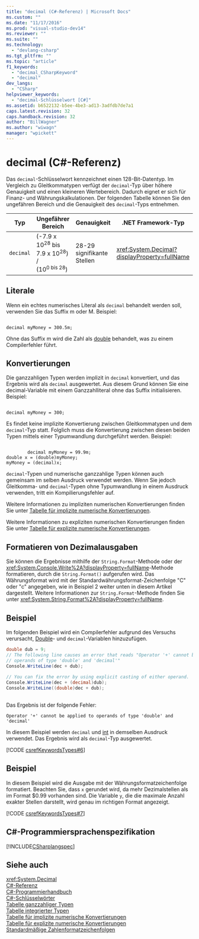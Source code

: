 ```yaml
---
title: "decimal (C#-Referenz) | Microsoft Docs"
ms.custom: ""
ms.date: "11/17/2016"
ms.prod: "visual-studio-dev14"
ms.reviewer: ""
ms.suite: ""
ms.technology: 
  - "devlang-csharp"
ms.tgt_pltfrm: ""
ms.topic: "article"
f1_keywords: 
  - "decimal_CSharpKeyword"
  - "decimal"
dev_langs: 
  - "CSharp"
helpviewer_keywords: 
  - "decimal-Schlüsselwort [C#]"
ms.assetid: b6522132-b5ee-4be3-ad13-3adfdb7de7a1
caps.latest.revision: 32
caps.handback.revision: 32
author: "BillWagner"
ms.author: "wiwagn"
manager: "wpickett"
---
```

# decimal (C#-Referenz)
Das `decimal`\-Schlüsselwort kennzeichnet einen 128\-Bit\-Datentyp.  Im Vergleich zu Gleitkommatypen verfügt der `decimal`\-Typ über höhere Genauigkeit und einen kleineren Wertebereich. Dadurch eignet er sich für Finanz\- und Währungskalkulationen.  Der folgenden Tabelle können Sie den ungefähren Bereich und die Genauigkeit des `decimal`\-Typs entnehmen.  
  
|Typ|Ungefährer Bereich|Genauigkeit|.NET Framework\-Typ|  
|---------|------------------------|-----------------|-------------------------|  
|`decimal`|\(\-7.9 x 10<sup>28</sup> bis 7.9 x 10<sup>28</sup>\) \/ \(10<sup>0 bis 28</sup>\)|28\-29 signifikante Stellen|<xref:System.Decimal?displayProperty=fullName>|  
  
## Literale  
 Wenn ein echtes numerisches Literal als `decimal` behandelt werden soll, verwenden Sie das Suffix m oder M. Beispiel:  
  
```  
  
decimal myMoney = 300.5m;  
```  
  
 Ohne das Suffix m wird die Zahl als [double](../../../csharp/language-reference/keywords/double.md) behandelt, was zu einem Compilerfehler führt.  
  
## Konvertierungen  
 Die ganzzahligen Typen werden implizit in `decimal` konvertiert, und das Ergebnis wird als `decimal` ausgewertet.  Aus diesem Grund können Sie eine decimal\-Variable mit einem Ganzzahlliteral ohne das Suffix initialisieren. Beispiel:  
  
```  
  
decimal myMoney = 300;  
```  
  
 Es findet keine implizite Konvertierung zwischen Gleitkommatypen und dem `decimal`\-Typ statt. Folglich muss die Konvertierung zwischen diesen beiden Typen mittels einer Typumwandlung durchgeführt werden.  Beispiel:  
  
```  
  
        decimal myMoney = 99.9m;  
double x = (double)myMoney;  
myMoney = (decimal)x;  
```  
  
 `decimal`\-Typen und numerische ganzzahlige Typen können auch gemeinsam im selben Ausdruck verwendet werden.  Wenn Sie jedoch Gleitkomma\- und `decimal`\-Typen ohne Typumwandlung in einem Ausdruck verwenden, tritt ein Kompilierungsfehler auf.  
  
 Weitere Informationen zu impliziten numerischen Konvertierungen finden Sie unter [Tabelle für implizite numerische Konvertierungen](../../../csharp/language-reference/keywords/implicit-numeric-conversions-table.md).  
  
 Weitere Informationen zu expliziten numerischen Konvertierungen finden Sie unter [Tabelle für explizite numerische Konvertierungen](../../../csharp/language-reference/keywords/explicit-numeric-conversions-table.md).  
  
## Formatieren von Dezimalausgaben  
 Sie können die Ergebnisse mithilfe der `String.Format`\-Methode oder der <xref:System.Console.Write%2A?displayProperty=fullName>\-Methode formatieren, durch die `String.Format()` aufgerufen wird.  Das Währungsformat wird mit der Standardwährungsformat\-Zeichenfolge "C" oder "c" angegeben, wie in Beispiel 2 weiter unten in diesem Artikel dargestellt.  Weitere Informationen zur `String.Format`\-Methode finden Sie unter <xref:System.String.Format%2A?displayProperty=fullName>.  
  
## Beispiel  
 Im folgenden Beispiel wird ein Compilerfehler aufgrund des Versuchs verursacht, [Double](../../../csharp/language-reference/keywords/double.md)\- und `decimal`\-Variablen hinzuzufügen.  
  
```c#  
double dub = 9;  
// The following line causes an error that reads "Operator '+' cannot be applied to   
// operands of type 'double' and 'decimal'"  
Console.WriteLine(dec + dub);   
  
// You can fix the error by using explicit casting of either operand.  
Console.WriteLine(dec + (decimal)dub);  
Console.WriteLine((double)dec + dub);  
  
```  
  
 Das Ergebnis ist der folgende Fehler:  
  
 `Operator '+' cannot be applied to operands of type 'double' and 'decimal'`  
  
 In diesem Beispiel werden `decimal` und [int](../../../csharp/language-reference/keywords/int.md) in demselben Ausdruck verwendet.  Das Ergebnis wird als `decimal`\-Typ ausgewertet.  
  
 [!CODE [csrefKeywordsTypes#6](../CodeSnippet/VS_Snippets_VBCSharp/csrefKeywordsTypes#6)]  
  
## Beispiel  
 In diesem Beispiel wird die Ausgabe mit der Währungsformatzeichenfolge formatiert.  Beachten Sie, dass `x` gerundet wird, da mehr Dezimalstellen als im Format $0.99 vorhanden sind.  Die Variable `y`, die die maximale Anzahl exakter Stellen darstellt, wird genau im richtigen Format angezeigt.  
  
 [!CODE [csrefKeywordsTypes#7](../CodeSnippet/VS_Snippets_VBCSharp/csrefKeywordsTypes#7)]  
  
## C\#\-Programmiersprachenspezifikation  
 [!INCLUDE[CSharplangspec](../../../csharp/language-reference/keywords/includes/csharplangspec_md.md)]  
  
## Siehe auch  
 <xref:System.Decimal>   
 [C\#\-Referenz](../../../csharp/language-reference/index.md)   
 [C\#\-Programmierhandbuch](../../../csharp/programming-guide/index.md)   
 [C\#\-Schlüsselwörter](../../../csharp/language-reference/keywords/index.md)   
 [Tabelle ganzzahliger Typen](../../../csharp/language-reference/keywords/integral-types-table.md)   
 [Tabelle integrierter Typen](../../../csharp/language-reference/keywords/built-in-types-table.md)   
 [Tabelle für implizite numerische Konvertierungen](../../../csharp/language-reference/keywords/implicit-numeric-conversions-table.md)   
 [Tabelle für explizite numerische Konvertierungen](../../../csharp/language-reference/keywords/explicit-numeric-conversions-table.md)   
 [Standardmäßige Zahlenformatzeichenfolgen](../Topic/Standard%20Numeric%20Format%20Strings.md)